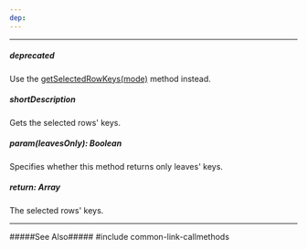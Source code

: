 ```yaml
---
dep: 
---
```

---
##### deprecated
Use the [getSelectedRowKeys(mode)](/api-reference/10%20UI%20Widgets/dxTreeList/3%20Methods/getSelectedRowKeys(mode).md '/Documentation/ApiReference/UI_Widgets/dxTreeList/Methods/#getSelectedRowKeysmode') method instead.

##### shortDescription
Gets the selected rows' keys.

##### param(leavesOnly): Boolean
Specifies whether this method returns only leaves' keys.

##### return: Array<any>
The selected rows' keys.

---
#####See Also#####
#include common-link-callmethods